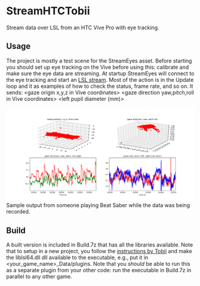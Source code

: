 # StreamHTCTobii
Stream data over LSL from an HTC Vive Pro with eye tracking. 

## Usage

The project is mostly a test scene for the StreamEyes asset. Before starting you should set up eye tracking on the Vive before using this: calibrate and make sure the eye data are streaming.
At startup StreamEyes will connect to the eye tracking and start an [LSL stream](https://github.com/sccn/labstreaminglayer). Most of the action is in the Update loop and it as examples of how to check the status, frame rate, and so on.
It sends:
<Time Stamp> <gaze origin x,y,z in Vive coordinates> <gaze direction yaw,pitch,roll in Vive coordinates> <left pupil diameter (mm)> <right pupil mm>

![sample data](/LSLParser/Figure_1.png)Sample output from someone playing Beat Saber while the data was being recorded.

## Build

A built version is included in Build.7z that has all the libraries available. Note that to setup in a new project, you follow the [instructions by Tobii](https://vr.tobii.com/sdk/develop/unity/getting-started/vive-pro-eye/) and make the liblsl64.dll dll available to the executable, e.g., put it in <your_game_name>_Data/plugins.
Note that you *should* be able to run this as a separate plugin from your other code: run the executable in Build.7z in parallel to any other game.
